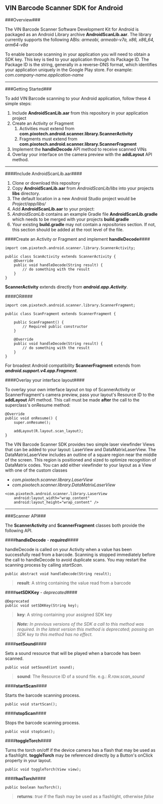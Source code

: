 ## VIN Barcode Scanner SDK for Android ##

###Overview###

The VIN Barcode Scanner Software Development Kit for Android is packaged as an Android Library archive **AndroidScanLib.aar**. The library currently supports the following ABIs: *armeabi, armeabi-v7a, x86, x86_64, arm64-v8a*

To enable barcode scanning in your application you will need to obtain a SDK key. This key is tied to your application through its Package ID. The Package ID is the string, generally in a reverse-DNS format, which identifies your application uniquely in the Google Play store. For example: *com.company-name.application-name*

---

###Getting Started###

To add VIN Barcode scanning to your Android application, follow these 4 simple steps:

1. Include **AndroidScanLib.aar** from this repository in your application project
2. Create an Activity or Fragment
	1. Activities must extend from **com.pixotech.android.scanner.library.ScannerActivity**
	2. Fragments must extend from **com.pixotech.android.scanner.library.ScannerFragment**
3. Implement the **handleDecode** API method to receive scanned VINs
4. Overlay your interface on the camera preview with the **addLayout** API method.

---

####Include AndroidScanLib.aar####

 1. Clone or download this repository
 2. Copy **AndroidScanLib.aar** from <i class="icon-folder">AndroidScanLib/libs</i> into your projects **libs** directory.
  1. The default location in a new Android Studio project would be *Project/app/libs/*
 3. Add **AndroidScanLib.aar** to your project:
  1. <i class="icon-folder">AndroidScanLib</i> contains an example Gradle file **AndroidScanLib.gradle** which needs to be merged with your projects **build.gradle**
  2. Your existing **build.gradle** may not contain a *repositories* section. If not, this section should be added at the root level of the file.

####Create an Activity or Fragment and implement **handleDecode**####

```
import com.pixotech.android.scanner.library.ScannerActivity;

public class ScanActivity extends ScannerActivity {
    @Override
    public void handleDecode(String result) {
		// do something with the result
	}
}
```

**ScannerActivity** extends directly from ***android.app.Activity***.

####OR####

```
import com.pixotech.android.scanner.library.ScannerFragment;

public class ScanFragment extends ScannerFragment {

    public ScanFragment() {
        // Required public constructor
    }

    @Override
    public void handleDecode(String result) {
        // do something with the result
    }
}
```

For broadest Android compatibility **ScannerFragment** extends from ***android.support.v4.app.Fragment***.

####Overlay your interface layout####

To overlay your own interface layout on top of ScannerActivity or ScannerFragment's camera preview, pass your layout's Resource ID to the **addLayout** API method. This call must be made **after** the call to the superclass's onResume method:

```
@Override
public void onResume() {
    super.onResume();

    addLayout(R.layout.scan_layout);
}
```

The VIN Barcode Scanner SDK provides two simple laser viewfinder Views that can be added to your layout: LaserView and DataMatrixLaserView. The DataMatrixLaserView includes an outline of a square region near the middle of the screen. This region is positioned and sized to optimize recognition of DataMatrix codes. You can add either viewfinder to your layout as a View with one of the custom classes

* *com.pixotech.scanner.library.LaserView*
* *com.pixotech.scanner.library.DataMatrixLaserView*

```
<com.pixotech.android.scanner.library.LaserView
    android:layout_width="wrap_content"
    android:layout_height="wrap_content" />
```

---

###Scanner API###

The **ScannerActivity** and **ScannerFragment** classes both provide the following API.

####**handleDecode** - ***required***####

handleDecode is called on your Activity when a value has been successfully read from a barcode. Scanning is stopped immediately before the call to handleDecode to avoid duplicate scans. You may restart the scanning process by calling *startScan*.

```
public abstract void handleDecode(String result);
```

> **result**: A string containing the value read from a barcode

####**setSDKKey** - *deprecated*####

```
@Deprecated
public void setSDKKey(String key);
```

> **key**: A string containing your assigned SDK key

> ***Note:*** *In previous versions of the SDK a call to this method was required. In the latest version this method is deprecated; passing an SDK key to this method has no effect.*

####**setSound**####

Sets a sound resource that will be played when a barcode has been scanned.

```
public void setSound(int sound);
```

> **sound**: The Resource ID of a sound file. e.g.: *R.raw.scan_sound*

####**startScan**####

Starts the barcode scanning process.

```
public void startScan();
```

####**stopScan**####

Stops the barcode scanning process.

```
public void stopScan();
```

####**toggleTorch**####

Turns the torch on/off if the device camera has a flash that may be used as a flashlight. **toggleTorch** may be referenced directly by a Button's onClick property in your layout.

```
public void toggleTorch(View view);
```

####**hasTorch**####

```
public boolean hasTorch();
```

> **returns**: *true* if the flash may be used as a flashlight, otherwise *false*
